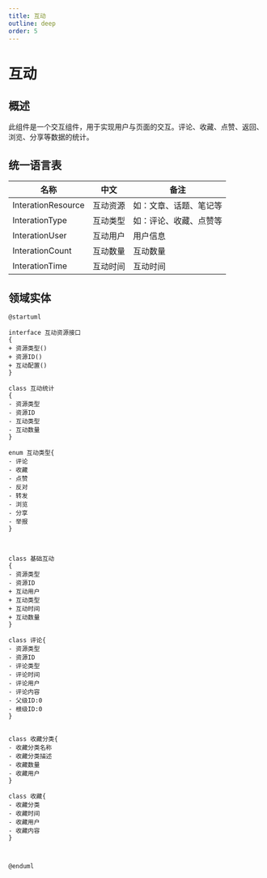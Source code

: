 ```yaml
---
title: 互动
outline: deep
order: 5
---
```


# 互动

## 概述

此组件是一个交互组件，用于实现用户与页面的交互。评论、收藏、点赞、返回、浏览、分享等数据的统计。

## 统一语言表

| 名称                 | 中文 | 备注          |
|--------------------|----|-------------|
| InterationResource | 互动资源 | 如：文章、话题、笔记等 |
| InterationType     | 互动类型 | 如：评论、收藏、点赞等 |
| InterationUser     | 互动用户 | 用户信息       |
| InterationCount     | 互动数量 | 互动数量       |
| InterationTime      | 互动时间 | 互动时间       |

## 领域实体

```plantuml
@startuml

interface 互动资源接口
{
+ 资源类型()
+ 资源ID()
+ 互动配置()
}

class 互动统计
{
- 资源类型
- 资源ID
- 互动类型
- 互动数量
}

enum 互动类型{
- 评论
- 收藏
- 点赞
- 反对
- 转发
- 浏览
- 分享
- 举报
}



class 基础互动
{
- 资源类型
- 资源ID
+ 互动用户
+ 互动类型
+ 互动时间
+ 互动数量
}

class 评论{
- 资源类型
- 资源ID
- 评论类型
- 评论时间
- 评论用户
- 评论内容
- 父级ID:0
- 根级ID:0
}


class 收藏分类{
- 收藏分类名称
- 收藏分类描述
- 收藏数量
- 收藏用户
}

class 收藏{
- 收藏分类
- 收藏时间
- 收藏用户
- 收藏内容
}



@enduml
```



